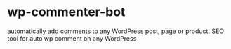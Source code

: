 # wp-commenter-bot
automatically add comments to any WordPress post, page or product. SEO tool for auto wp comment on any WordPress
